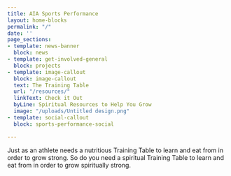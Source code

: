 ```yaml
---
title: AIA Sports Performance
layout: home-blocks
permalink: "/"
date: ''
page_sections:
- template: news-banner
  block: news
- template: get-involved-general
  block: projects
- template: image-callout
  block: image-callout
  text: The Training Table
  url: "/resources/"
  linkText: Check it Out
  byLine: Spiritual Resources to Help You Grow
  image: "/uploads/Untitled design.png"
- template: social-callout
  block: sports-performance-social

---
```

Just as an athlete needs a nutritious Training Table to learn and eat from in order to grow strong. So do you need a spiritual Training Table to learn and eat from in order to grow spiritually strong.